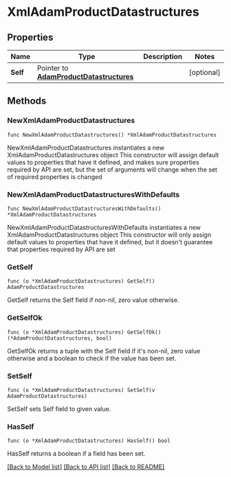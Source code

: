 # XmlAdamProductDatastructures

## Properties

Name | Type | Description | Notes
------------ | ------------- | ------------- | -------------
**Self** | Pointer to [**AdamProductDatastructures**](AdamProductDatastructures.md) |  | [optional] 

## Methods

### NewXmlAdamProductDatastructures

`func NewXmlAdamProductDatastructures() *XmlAdamProductDatastructures`

NewXmlAdamProductDatastructures instantiates a new XmlAdamProductDatastructures object
This constructor will assign default values to properties that have it defined,
and makes sure properties required by API are set, but the set of arguments
will change when the set of required properties is changed

### NewXmlAdamProductDatastructuresWithDefaults

`func NewXmlAdamProductDatastructuresWithDefaults() *XmlAdamProductDatastructures`

NewXmlAdamProductDatastructuresWithDefaults instantiates a new XmlAdamProductDatastructures object
This constructor will only assign default values to properties that have it defined,
but it doesn't guarantee that properties required by API are set

### GetSelf

`func (o *XmlAdamProductDatastructures) GetSelf() AdamProductDatastructures`

GetSelf returns the Self field if non-nil, zero value otherwise.

### GetSelfOk

`func (o *XmlAdamProductDatastructures) GetSelfOk() (*AdamProductDatastructures, bool)`

GetSelfOk returns a tuple with the Self field if it's non-nil, zero value otherwise
and a boolean to check if the value has been set.

### SetSelf

`func (o *XmlAdamProductDatastructures) SetSelf(v AdamProductDatastructures)`

SetSelf sets Self field to given value.

### HasSelf

`func (o *XmlAdamProductDatastructures) HasSelf() bool`

HasSelf returns a boolean if a field has been set.


[[Back to Model list]](../README.md#documentation-for-models) [[Back to API list]](../README.md#documentation-for-api-endpoints) [[Back to README]](../README.md)



